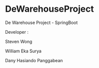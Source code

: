 # DeWarehouseProject
De Warehouse Project - SpringBoot


Developer :

Steven Wong

William Eka Surya

Dany Hasiando Panggabean
